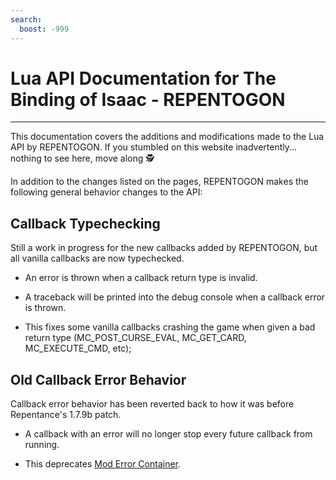 ```yaml
---
search:
  boost: -999
---
```

# Lua API Documentation for The Binding of Isaac - REPENTOGON
___

This documentation covers the additions and modifications made to the Lua API by REPENTOGON. If you stumbled on this website inadvertently... nothing to see here, move along 🕵️

In addition to the changes listed on the pages, REPENTOGON makes the following general behavior changes to the API:

## Callback Typechecking
Still a work in progress for the new callbacks added by REPENTOGON, but all vanilla callbacks are now typechecked.

  * An error is thrown when a callback return type is invalid.
  
  * A traceback will be printed into the debug console when a callback error is thrown.
  
  * This fixes some vanilla callbacks crashing the game when given a bad return type (MC_POST_CURSE_EVAL, MC_GET_CARD, MC_EXECUTE_CMD, etc);
  
## Old Callback Error Behavior
Callback error behavior has been reverted back to how it was before Repentance's 1.7.9b patch. 

  * A callback with an error will no longer stop every future callback from running.
  
  * This deprecates [Mod Error Container](https://steamcommunity.com/sharedfiles/filedetails/?id=2917616737).